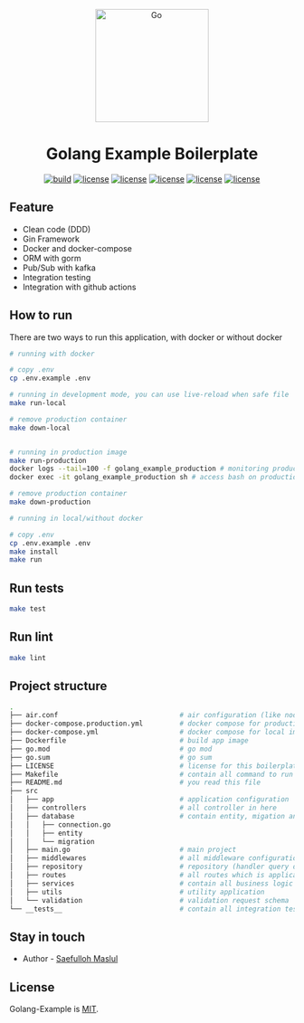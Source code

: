 <p align="center">
  <a href="https://cdn.ednsquare.com/s/*/4a103e29-8bfb-467c-b2f6-1e510638e9fc.png" target="blank"><img src="https://cdn.ednsquare.com/s/*/4a103e29-8bfb-467c-b2f6-1e510638e9fc.png" width="200" alt="Go" /></a>
</p>

<h1 align="center">Golang Example Boilerplate</h1>

<p align="center">
  <a href="https://github.com/saefullohmaslul/golang-example/actions?query=workflow%3Alint" target="_blank"><img src="https://github.com/saefullohmaslul/golang-example/workflows/lint/badge.svg?branch=master" alt="build" /></a>
  <a href="https://github.com/saefullohmaslul/golang-example/actions?query=workflow%3Atest" target="_blank"><img src="https://github.com/saefullohmaslul/golang-example/workflows/test/badge.svg?branch=master" alt="license" /></a>
  <a href="https://codecov.io/gh/saefullohmaslul/golang-example/tree/master/src" target="_blank"><img src="https://codecov.io/gh/saefullohmaslul/golang-example/branch/master/graph/badge.svg" alt="license" /></a>
  <a href="https://goreportcard.com/report/github.com/saefullohmaslul/golang-example" target="_blank"><img src="https://goreportcard.com/badge/github.com/saefullohmaslul/golang-example" alt="license" /></a>
  <a href="https://github.com/saefullohmaslul/golang-example/actions?query=workflow%3Abuild" target="_blank"><img src="https://github.com/saefullohmaslul/golang-example/workflows/build/badge.svg?branch=master" alt="license" /></a>
  <a href="https://opensource.org/licenses/MIT" target="_blank"><img src="https://img.shields.io/badge/License-MIT-yellow.svg" alt="license" /></a>
</p>

## Feature

- Clean code (DDD)
- Gin Framework
- Docker and docker-compose
- ORM with gorm
- Pub/Sub with kafka
- Integration testing
- Integration with github actions

## How to run

There are two ways to run this application, with docker or without docker

```bash
# running with docker

# copy .env
cp .env.example .env

# running in development mode, you can use live-reload when safe file
make run-local

# remove production container
make down-local


# running in production image
make run-production
docker logs --tail=100 -f golang_example_production # monitoring production container
docker exec -it golang_example_production sh # access bash on production container

# remove production container
make down-production
```

```bash
# running in local/without docker

# copy .env
cp .env.example .env
make install
make run
```

## Run tests

```bash
make test
```

## Run lint

```bash
make lint
```

## Project structure

```bash
.
├── air.conf                              # air configuration (like nodemon.json)
├── docker-compose.production.yml         # docker compose for production image
├── docker-compose.yml                    # docker compose for local image
├── Dockerfile                            # build app image
├── go.mod                                # go mod
├── go.sum                                # go sum
├── LICENSE                               # license for this boilerplate
├── Makefile                              # contain all command to run project
├── README.md                             # you read this file
├── src
│   ├── app                               # application configuration
│   ├── controllers                       # all controller in here
│   ├── database                          # contain entity, migation and database instance
│   │   ├── connection.go
│   │   ├── entity
│   │   └── migration
│   ├── main.go                           # main project
│   ├── middlewares                       # all middleware configuration
│   ├── repository                        # repository (handler query database)
│   ├── routes                            # all routes which is application need
│   ├── services                          # contain all business logic
│   ├── utils                             # utility application
│   └── validation                        # validation request schema
└── __tests__                             # contain all integration testing file
```

## Stay in touch

* Author - [Saefulloh Maslul](https://linkedin.com/saefullohmaslul)

## License

Golang-Example is [MIT](LICENSE).
